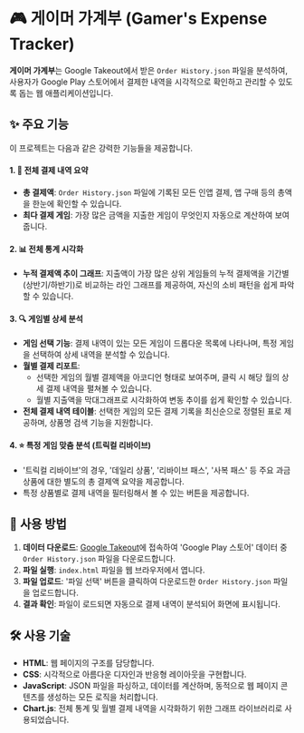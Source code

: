 # 🎮 게이머 가계부 (Gamer's Expense Tracker)

**게이머 가계부**는 Google Takeout에서 받은 `Order History.json` 파일을 분석하여, 사용자가 Google Play 스토어에서 결제한 내역을 시각적으로 확인하고 관리할 수 있도록 돕는 웹 애플리케이션입니다.



## ✨ 주요 기능

이 프로젝트는 다음과 같은 강력한 기능들을 제공합니다.

#### 1. 🧾 전체 결제 내역 요약
- **총 결제액**: `Order History.json` 파일에 기록된 모든 인앱 결제, 앱 구매 등의 총액을 한눈에 확인할 수 있습니다.
- **최다 결제 게임**: 가장 많은 금액을 지출한 게임이 무엇인지 자동으로 계산하여 보여줍니다.

#### 2. 📊 전체 통계 시각화
- **누적 결제액 추이 그래프**: 지출액이 가장 많은 상위 게임들의 누적 결제액을 기간별(상반기/하반기)로 비교하는 라인 그래프를 제공하여, 자신의 소비 패턴을 쉽게 파악할 수 있습니다.

#### 3. 🔍 게임별 상세 분석
- **게임 선택 기능**: 결제 내역이 있는 모든 게임이 드롭다운 목록에 나타나며, 특정 게임을 선택하여 상세 내역을 분석할 수 있습니다.
- **월별 결제 리포트**:
    - 선택한 게임의 월별 결제액을 아코디언 형태로 보여주며, 클릭 시 해당 월의 상세 결제 내역을 펼쳐볼 수 있습니다.
    - 월별 지출액을 막대그래프로 시각화하여 변동 추이를 쉽게 확인할 수 있습니다.
- **전체 결제 내역 테이블**: 선택한 게임의 모든 결제 기록을 최신순으로 정렬된 표로 제공하며, 상품명 검색 기능을 지원합니다.

#### 4. ⭐ 특정 게임 맞춤 분석 (트릭컬 리바이브)
- '트릭컬 리바이브'의 경우, '데일리 상품', '리바이브 패스', '사복 패스' 등 주요 과금 상품에 대한 별도의 총 결제액 요약을 제공합니다.
- 특정 상품별로 결제 내역을 필터링해서 볼 수 있는 버튼을 제공합니다.

## 🚀 사용 방법

1.  **데이터 다운로드**: [Google Takeout](https://takeout.google.com/)에 접속하여 'Google Play 스토어' 데이터 중 `Order History.json` 파일을 다운로드합니다.
2.  **파일 실행**: `index.html` 파일을 웹 브라우저에서 엽니다.
3.  **파일 업로드**: '파일 선택' 버튼을 클릭하여 다운로드한 `Order History.json` 파일을 업로드합니다.
4.  **결과 확인**: 파일이 로드되면 자동으로 결제 내역이 분석되어 화면에 표시됩니다.

## 🛠️ 사용 기술

- **HTML**: 웹 페이지의 구조를 담당합니다.
- **CSS**: 시각적으로 아름다운 디자인과 반응형 레이아웃을 구현합니다.
- **JavaScript**: JSON 파일을 파싱하고, 데이터를 계산하며, 동적으로 웹 페이지 콘텐츠를 생성하는 모든 로직을 처리합니다.
- **Chart.js**: 전체 통계 및 월별 결제 내역을 시각화하기 위한 그래프 라이브러리로 사용되었습니다.